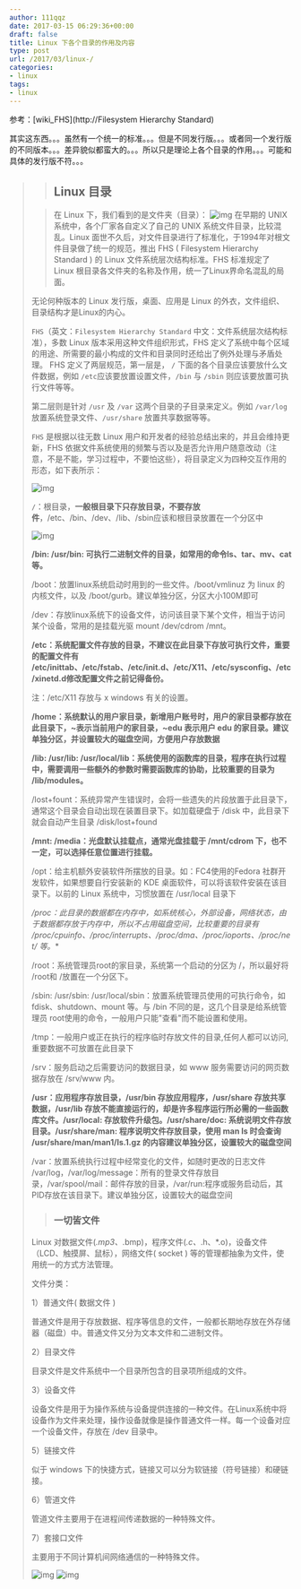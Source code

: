 ```yaml
---
author: 111qqz
date: 2017-03-15 06:29:36+00:00
draft: false
title: Linux 下各个目录的作用及内容
type: post
url: /2017/03/linux-/
categories:
- linux
tags:
- linux
---
```


参考：[wiki_FHS](http://Filesystem Hierarchy Standard)

其实这东西。。。虽然有一个统一的标准。。。但是不同发行版。。。或者同一个发行版的不同版本。。。差异貌似都蛮大的。。。所以只是理论上各个目录的作用。。。可能和具体的发行版不符。。。


<blockquote>

> 
> ## Linux 目录
> 
> 

> 
> 在 Linux 下，我们看到的是文件夹（目录）： ![img](http://ww3.sinaimg.cn/mw690/78f9859egw1etbt8e0vtfj20pc0c7jsx.jpg)
在早期的 UNIX 系统中，各个厂家各自定义了自己的 UNIX 系统文件目录，比较混乱。Linux 面世不久后，对文件目录进行了标准化，于1994年对根文件目录做了统一的规范，推出 FHS ( Filesystem Hierarchy Standard ) 的 Linux 文件系统层次结构标准。FHS 标准规定了 Linux 根目录各文件夹的名称及作用，统一了Linux界命名混乱的局面。
> 
> 
无论何种版本的 Linux 发行版，桌面、应用是 Linux 的外衣，文件组织、目录结构才是Linux的内心。

`FHS`（英文：`Filesystem Hierarchy Standard` 中文：文件系统层次结构标准），多数 Linux 版本采用这种文件组织形式，FHS 定义了系统中每个区域的用途、所需要的最小构成的文件和目录同时还给出了例外处理与矛盾处理。 FHS 定义了两层规范，第一层是， `/` 下面的各个目录应该要放什么文件数据，例如 `/etc`应该要放置设置文件，`/bin` 与 `/sbin` 则应该要放置可执行文件等等。

第二层则是针对 `/usr` 及 `/var` 这两个目录的子目录来定义。例如 `/var/log` 放置系统登录文件、`/usr/share` 放置共享数据等等。

`FHS` 是根据以往无数 Linux 用户和开发者的经验总结出来的，并且会维持更新，FHS 依据文件系统使用的频繁与否以及是否允许用户随意改动（注意，不是不能，学习过程中，不要怕这些），将目录定义为四种交互作用的形态，如下表所示：

![img](http://ww2.sinaimg.cn/mw690/78f9859egw1etd2zfi9t1j20sx061tb4.jpg)


`/`：根目录，**一般根目录下只存放目录，不要存放件**，/etc、/bin、/dev、/lib、/sbin应该和根目录放置在一个分区中

![img](http://ww3.sinaimg.cn/mw690/78f9859egw1etbt8f77f2j20io0bsgm4.jpg)


**/bin: /usr/bin: 可执行二进制文件的目录，如常用的命令ls、tar、mv、cat等。**

/boot：放置linux系统启动时用到的一些文件。/boot/vmlinuz 为 linux 的内核文件，以及 /boot/gurb。建议单独分区，分区大小100M即可

/dev：存放linux系统下的设备文件，访问该目录下某个文件，相当于访问某个设备，常用的是挂载光驱 mount /dev/cdrom /mnt。

**/etc：系统配置文件存放的目录，不建议在此目录下存放可执行文件，重要的配置文件有 /etc/inittab、/etc/fstab、/etc/init.d、/etc/X11、/etc/sysconfig、/etc/xinetd.d修改配置文件之前记得备份。**

注：/etc/X11 存放与 x windows 有关的设置。

**/home：系统默认的用户家目录，新增用户账号时，用户的家目录都存放在此目录下，~表示当前用户的家目录，~edu 表示用户 edu 的家目录。建议单独分区，并设置较大的磁盘空间，方便用户存放数据**

**/lib: /usr/lib: /usr/local/lib：系统使用的函数库的目录，程序在执行过程中，需要调用一些额外的参数时需要函数库的协助，比较重要的目录为 /lib/modules。**

/lost+fount：系统异常产生错误时，会将一些遗失的片段放置于此目录下，通常这个目录会自动出现在装置目录下。如加载硬盘于 /disk 中，此目录下就会自动产生目录 /disk/lost+found

**/mnt: /media：光盘默认挂载点，通常光盘挂载于 /mnt/cdrom 下，也不一定，可以选择任意位置进行挂载。**

/opt：给主机额外安装软件所摆放的目录。如：FC4使用的Fedora 社群开发软件，如果想要自行安装新的 KDE 桌面软件，可以将该软件安装在该目录下。以前的 Linux 系统中，习惯放置在 /usr/local 目录下

**/proc：此目录的数据都在内存中，如系统核心，外部设备，网络状态，由于数据都存放于内存中，所以不占用磁盘空间，比较重要的目录有 /proc/cpuinfo、/proc/interrupts、/proc/dma、/proc/ioports、/proc/net/* 等。**

/root：系统管理员root的家目录，系统第一个启动的分区为 /，所以最好将 /root和 /放置在一个分区下。

/sbin: /usr/sbin: /usr/local/sbin：放置系统管理员使用的可执行命令，如fdisk、shutdown、mount 等。与 /bin 不同的是，这几个目录是给系统管理员 root使用的命令，一般用户只能"查看"而不能设置和使用。

/tmp：一般用户或正在执行的程序临时存放文件的目录,任何人都可以访问,重要数据不可放置在此目录下

/srv：服务启动之后需要访问的数据目录，如 www 服务需要访问的网页数据存放在 /srv/www 内。

**/usr：应用程序存放目录，/usr/bin 存放应用程序，/usr/share 存放共享数据，/usr/lib 存放不能直接运行的，却是许多程序运行所必需的一些函数库文件。/usr/local: 存放软件升级包。/usr/share/doc: 系统说明文件存放目录。/usr/share/man: 程序说明文件存放目录，使用 man ls 时会查询 /usr/share/man/man1/ls.1.gz 的内容建议单独分区，设置较大的磁盘空间**

/var：放置系统执行过程中经常变化的文件，如随时更改的日志文件 /var/log，/var/log/message：所有的登录文件存放目录，/var/spool/mail：邮件存放的目录，/var/run:程序或服务启动后，其PID存放在该目录下。建议单独分区，设置较大的磁盘空间

> 
> ### 一切皆文件
> 
> 
Linux 对数据文件(_.mp3、_.bmp)，程序文件(_.c、_.h、*.o)，设备文件（LCD、触摸屏、鼠标），网络文件( socket ) 等的管理都抽象为文件，使用统一的方式方法管理。

文件分类：

1）普通文件( 数据文件 )

普通文件是用于存放数据、程序等信息的文件，一般都长期地存放在外存储器（磁盘）中。普通文件又分为文本文件和二进制文件。

2）目录文件

目录文件是文件系统中一个目录所包含的目录项所组成的文件。

3）设备文件

设备文件是用于为操作系统与设备提供连接的一种文件。在Linux系统中将设备作为文件来处理，操作设备就像是操作普通文件一样。每一个设备对应一个设备文件，存放在 /dev 目录中。

5）链接文件

似于 windows 下的快捷方式，链接又可以分为软链接（符号链接）和硬链接。

6）管道文件

管道文件主要用于在进程间传递数据的一种特殊文件。

7）套接口文件

主要用于不同计算机间网络通信的一种特殊文件。

![img](http://ww1.sinaimg.cn/mw690/78f9859egw1etcuy8qxfvj20hp0h2te0.jpg)
![img](http://ww3.sinaimg.cn/mw690/78f9859egw1etd2vg2ad8j20yn12kwlq.jpg)
</blockquote>




